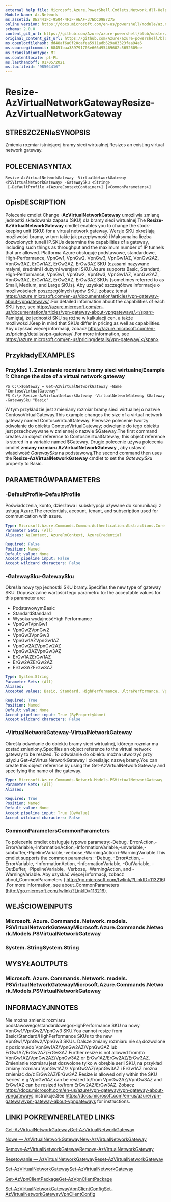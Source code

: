 ```yaml
---
external help file: Microsoft.Azure.PowerShell.Cmdlets.Network.dll-Help.xml
Module Name: Az.Network
ms.assetid: DE2441FC-9504-4F3F-AEAF-37EDCD9B7275
online version: https://docs.microsoft.com/en-us/powershell/module/az.network/resize-azvirtualnetworkgateway
schema: 2.0.0
content_git_url: https://github.com/Azure/azure-powershell/blob/master/src/Network/Network/help/Resize-AzVirtualNetworkGateway.md
original_content_git_url: https://github.com/Azure/azure-powershell/blob/master/src/Network/Network/help/Resize-AzVirtualNetworkGateway.md
ms.openlocfilehash: dd48af6a0f20cafea5911adb629a83323faa94a6
ms.sourcegitcommit: 68451baa389791703e666d95469602c5652609ee
ms.translationtype: MT
ms.contentlocale: pl-PL
ms.lasthandoff: 01/05/2021
ms.locfileid: "98504416"
---
```

# <span data-ttu-id="9f05e-101">Resize-AzVirtualNetworkGateway</span><span class="sxs-lookup"><span data-stu-id="9f05e-101">Resize-AzVirtualNetworkGateway</span></span>

## <span data-ttu-id="9f05e-102">STRESZCZENIe</span><span class="sxs-lookup"><span data-stu-id="9f05e-102">SYNOPSIS</span></span>
<span data-ttu-id="9f05e-103">Zmienia rozmiar istniejącej bramy sieci wirtualnej.</span><span class="sxs-lookup"><span data-stu-id="9f05e-103">Resizes an existing virtual network gateway.</span></span>

## <span data-ttu-id="9f05e-104">POLECENIA</span><span class="sxs-lookup"><span data-stu-id="9f05e-104">SYNTAX</span></span>

```
Resize-AzVirtualNetworkGateway -VirtualNetworkGateway <PSVirtualNetworkGateway> -GatewaySku <String>
 [-DefaultProfile <IAzureContextContainer>] [<CommonParameters>]
```

## <span data-ttu-id="9f05e-105">Opis</span><span class="sxs-lookup"><span data-stu-id="9f05e-105">DESCRIPTION</span></span>
<span data-ttu-id="9f05e-106">Polecenie cmdlet Change **-AzVirtualNetworkGateway** umożliwia zmianę jednostki składowania zapasu (SKU) dla bramy sieci wirtualnej.</span><span class="sxs-lookup"><span data-stu-id="9f05e-106">The **Resize-AzVirtualNetworkGateway** cmdlet enables you to change the stock-keeping unit (SKU) for a virtual network gateway.</span></span>
<span data-ttu-id="9f05e-107">Wersje SKU określają możliwości bramy, w tym takie jak przepływność i Maksymalna liczba dozwolonych tuneli IP.</span><span class="sxs-lookup"><span data-stu-id="9f05e-107">SKUs determine the capabilities of a gateway, including such things as throughput and the maximum number of IP tunnels that are allowed.</span></span>
<span data-ttu-id="9f05e-108">Platforma Azure obsługuje podstawowe, standardowe, High-Performance, VpnGw1, VpnGw2, VpnGw3, VpnGw1AZ, VpnGw2AZ, VpnGw3AZ, ErGw1AZ, ErGw2AZ, ErGw3AZ SKU (czasami nazywane małymi, średnimi i dużymi wersjami SKU).</span><span class="sxs-lookup"><span data-stu-id="9f05e-108">Azure supports Basic, Standard, High-Performance, VpnGw1, VpnGw2, VpnGw3, VpnGw1AZ, VpnGw2AZ, VpnGw3AZ, ErGw1AZ, ErGw2AZ, ErGw3AZ SKUs (sometimes referred to as Small, Medium, and Large SKUs).</span></span>
<span data-ttu-id="9f05e-109">Aby uzyskać szczegółowe informacje o możliwościach poszczególnych typów SKU, zobacz temat https://azure.microsoft.com/en-us/documentation/articles/vpn-gateway-about-vpngateways/ .</span><span class="sxs-lookup"><span data-stu-id="9f05e-109">For detailed information about the capabilities of each SKU type, see https://azure.microsoft.com/en-us/documentation/articles/vpn-gateway-about-vpngateways/.</span></span>
<span data-ttu-id="9f05e-110">Pamiętaj, że jednostki SKU są różne w kalkulacji cen, a także możliwości.</span><span class="sxs-lookup"><span data-stu-id="9f05e-110">Keep in mind that SKUs differ in pricing as well as capabilities.</span></span>
<span data-ttu-id="9f05e-111">Aby uzyskać więcej informacji, zobacz https://azure.microsoft.com/en-us/pricing/details/vpn-gateway/ .</span><span class="sxs-lookup"><span data-stu-id="9f05e-111">For more information, see https://azure.microsoft.com/en-us/pricing/details/vpn-gateway/.</span></span>

## <span data-ttu-id="9f05e-112">Przykłady</span><span class="sxs-lookup"><span data-stu-id="9f05e-112">EXAMPLES</span></span>

### <span data-ttu-id="9f05e-113">Przykład 1. Zmienianie rozmiaru bramy sieci wirtualnej</span><span class="sxs-lookup"><span data-stu-id="9f05e-113">Example 1: Change the size of a virtual network gateway</span></span>
```
PS C:\>$Gateway = Get-AzVirtualNetworkGateway -Name "ContosoVirtualGateway"
PS C:\> Resize-AzVirtualNetworkGateway -VirtualNetworkGateway $Gateway -GatewaySku "Basic"
```

<span data-ttu-id="9f05e-114">W tym przykładzie jest zmieniany rozmiar bramy sieci wirtualnej o nazwie ContosoVirtualGateway.</span><span class="sxs-lookup"><span data-stu-id="9f05e-114">This example changes the size of a virtual network gateway named ContosoVirtualGateway.</span></span>
<span data-ttu-id="9f05e-115">Pierwsze polecenie tworzy odwołanie do obiektu ContosoVirtualGateway; odwołanie do tego obiektu jest przechowywane w zmiennej o nazwie $Gateway.</span><span class="sxs-lookup"><span data-stu-id="9f05e-115">The first command creates an object reference to ContosoVirtualGateway; this object reference is stored in a variable named $Gateway.</span></span>
<span data-ttu-id="9f05e-116">Drugie polecenie używa polecenia cmdlet **zmiany rozmiaru AzVirtualNetworkGateway** , aby ustawić właściwość *GatewaySku* na podstawową.</span><span class="sxs-lookup"><span data-stu-id="9f05e-116">The second command then uses the **Resize-AzVirtualNetworkGateway** cmdlet to set the *GatewaySku* property to Basic.</span></span>

## <span data-ttu-id="9f05e-117">PARAMETRÓW</span><span class="sxs-lookup"><span data-stu-id="9f05e-117">PARAMETERS</span></span>

### <span data-ttu-id="9f05e-118">-DefaultProfile</span><span class="sxs-lookup"><span data-stu-id="9f05e-118">-DefaultProfile</span></span>
<span data-ttu-id="9f05e-119">Poświadczenia, konto, dzierżawa i subskrypcja używane do komunikacji z usługą Azure.</span><span class="sxs-lookup"><span data-stu-id="9f05e-119">The credentials, account, tenant, and subscription used for communication with azure.</span></span>

```yaml
Type: Microsoft.Azure.Commands.Common.Authentication.Abstractions.Core.IAzureContextContainer
Parameter Sets: (All)
Aliases: AzContext, AzureRmContext, AzureCredential

Required: False
Position: Named
Default value: None
Accept pipeline input: False
Accept wildcard characters: False
```

### <span data-ttu-id="9f05e-120">-GatewaySku</span><span class="sxs-lookup"><span data-stu-id="9f05e-120">-GatewaySku</span></span>
<span data-ttu-id="9f05e-121">Określa nowy typ jednostki SKU bramy.</span><span class="sxs-lookup"><span data-stu-id="9f05e-121">Specifies the new type of gateway SKU.</span></span>
<span data-ttu-id="9f05e-122">Dopuszczalne wartości tego parametru to:</span><span class="sxs-lookup"><span data-stu-id="9f05e-122">The acceptable values for this parameter are:</span></span>
- <span data-ttu-id="9f05e-123">Podstawowym</span><span class="sxs-lookup"><span data-stu-id="9f05e-123">Basic</span></span>
- <span data-ttu-id="9f05e-124">Standard</span><span class="sxs-lookup"><span data-stu-id="9f05e-124">Standard</span></span>
- <span data-ttu-id="9f05e-125">Wysoka wydajność</span><span class="sxs-lookup"><span data-stu-id="9f05e-125">High Performance</span></span>
- <span data-ttu-id="9f05e-126">VpnGw1</span><span class="sxs-lookup"><span data-stu-id="9f05e-126">VpnGw1</span></span>
- <span data-ttu-id="9f05e-127">VpnGw2</span><span class="sxs-lookup"><span data-stu-id="9f05e-127">VpnGw2</span></span>
- <span data-ttu-id="9f05e-128">VpnGw3</span><span class="sxs-lookup"><span data-stu-id="9f05e-128">VpnGw3</span></span>
- <span data-ttu-id="9f05e-129">VpnGw1AZ</span><span class="sxs-lookup"><span data-stu-id="9f05e-129">VpnGw1AZ</span></span> 
- <span data-ttu-id="9f05e-130">VpnGw2AZ</span><span class="sxs-lookup"><span data-stu-id="9f05e-130">VpnGw2AZ</span></span> 
- <span data-ttu-id="9f05e-131">VpnGw3AZ</span><span class="sxs-lookup"><span data-stu-id="9f05e-131">VpnGw3AZ</span></span> 
- <span data-ttu-id="9f05e-132">ErGw1AZ</span><span class="sxs-lookup"><span data-stu-id="9f05e-132">ErGw1AZ</span></span> 
- <span data-ttu-id="9f05e-133">ErGw2AZ</span><span class="sxs-lookup"><span data-stu-id="9f05e-133">ErGw2AZ</span></span> 
- <span data-ttu-id="9f05e-134">ErGw3AZ</span><span class="sxs-lookup"><span data-stu-id="9f05e-134">ErGw3AZ</span></span> 

```yaml
Type: System.String
Parameter Sets: (All)
Aliases:
Accepted values: Basic, Standard, HighPerformance, UltraPerformance, VpnGw1, VpnGw2, VpnGw3, VpnGw1AZ, VpnGw2AZ, VpnGw3AZ, ErGw1AZ, ErGw2AZ, ErGw3AZ

Required: True
Position: Named
Default value: None
Accept pipeline input: True (ByPropertyName)
Accept wildcard characters: False
```

### <span data-ttu-id="9f05e-135">-VirtualNetworkGateway</span><span class="sxs-lookup"><span data-stu-id="9f05e-135">-VirtualNetworkGateway</span></span>
<span data-ttu-id="9f05e-136">Określa odwołanie do obiektu bramy sieci wirtualnej, którego rozmiar ma zostać zmieniony.</span><span class="sxs-lookup"><span data-stu-id="9f05e-136">Specifies an object reference to the virtual network gateway to be resized.</span></span>
<span data-ttu-id="9f05e-137">To odwołanie do obiektu można utworzyć przy użyciu Get-AzVirtualNetworkGateway i określając nazwę bramy.</span><span class="sxs-lookup"><span data-stu-id="9f05e-137">You can create this object reference by using the Get-AzVirtualNetworkGateway and specifying the name of the gateway.</span></span>

```yaml
Type: Microsoft.Azure.Commands.Network.Models.PSVirtualNetworkGateway
Parameter Sets: (All)
Aliases:

Required: True
Position: Named
Default value: None
Accept pipeline input: True (ByValue)
Accept wildcard characters: False
```

### <span data-ttu-id="9f05e-138">CommonParameters</span><span class="sxs-lookup"><span data-stu-id="9f05e-138">CommonParameters</span></span>
<span data-ttu-id="9f05e-139">To polecenie cmdlet obsługuje typowe parametry:-Debug,-ErrorAction,-ErrorVariable,-InformationAction,-InformationVariable,-unvariable,-subbuffer,-PipelineVariable,-verbose,-WarningAction i-WarningVariable.</span><span class="sxs-lookup"><span data-stu-id="9f05e-139">This cmdlet supports the common parameters: -Debug, -ErrorAction, -ErrorVariable, -InformationAction, -InformationVariable, -OutVariable, -OutBuffer, -PipelineVariable, -Verbose, -WarningAction, and -WarningVariable.</span></span> <span data-ttu-id="9f05e-140">Aby uzyskać więcej informacji, zobacz about_CommonParameters ( http://go.microsoft.com/fwlink/?LinkID=113216) .</span><span class="sxs-lookup"><span data-stu-id="9f05e-140">For more information, see about_CommonParameters (http://go.microsoft.com/fwlink/?LinkID=113216).</span></span>

## <span data-ttu-id="9f05e-141">WEJŚCIOWE</span><span class="sxs-lookup"><span data-stu-id="9f05e-141">INPUTS</span></span>

### <span data-ttu-id="9f05e-142">Microsoft. Azure. Commands. Network. models. PSVirtualNetworkGateway</span><span class="sxs-lookup"><span data-stu-id="9f05e-142">Microsoft.Azure.Commands.Network.Models.PSVirtualNetworkGateway</span></span>

### <span data-ttu-id="9f05e-143">System. String</span><span class="sxs-lookup"><span data-stu-id="9f05e-143">System.String</span></span>

## <span data-ttu-id="9f05e-144">WYSYŁA</span><span class="sxs-lookup"><span data-stu-id="9f05e-144">OUTPUTS</span></span>

### <span data-ttu-id="9f05e-145">Microsoft. Azure. Commands. Network. models. PSVirtualNetworkGateway</span><span class="sxs-lookup"><span data-stu-id="9f05e-145">Microsoft.Azure.Commands.Network.Models.PSVirtualNetworkGateway</span></span>

## <span data-ttu-id="9f05e-146">INFORMACYJN</span><span class="sxs-lookup"><span data-stu-id="9f05e-146">NOTES</span></span>
<span data-ttu-id="9f05e-147">Nie można zmienić rozmiaru podstawowego/standardowego/HighPerformance SKU na nowy VpnGw1/VpnGw2/VpnGw3 SKU.</span><span class="sxs-lookup"><span data-stu-id="9f05e-147">You cannot resize from Basic/Standard/HighPerformance SKUs to the new VpnGw1/VpnGw2/VpnGw3 SKUs.</span></span> <span data-ttu-id="9f05e-148">Dalsze zmiany rozmiaru nie są dozwolone z poziomu/do VpnGw1AZ/VpnGw2AZ/VpnGw3AZ lub ErGw1AZ/ErGw2AZ/ErGw3AZ.</span><span class="sxs-lookup"><span data-stu-id="9f05e-148">Further resize is not allowed from/to VpnGw1AZ/VpnGw2AZ/VpnGw3AZ or ErGw1AZ/ErGw2AZ/ErGw3AZ.</span></span> <span data-ttu-id="9f05e-149">Zmienianie rozmiaru jest dozwolone tylko w obrębie serii SKU, na przykład zmiany rozmiaru VpnGw1AZ/z VpnGw2AZ/VpnGw3AZ i ErGw1AZ można zmieniać do/z ErGw2AZ/ErGw3AZ.</span><span class="sxs-lookup"><span data-stu-id="9f05e-149">Resize is allowed only within the SKU 'series' e.g VpnGw1AZ can be resized to/from VpnGw2AZ/VpnGw3AZ and ErGw1AZ can be resized to/from ErGw2AZ/ErGw3AZ.</span></span> <span data-ttu-id="9f05e-150">Zobacz https://docs.microsoft.com/en-us/azure/vpn-gateway/vpn-gateway-about-vpngateways instrukcje.</span><span class="sxs-lookup"><span data-stu-id="9f05e-150">See https://docs.microsoft.com/en-us/azure/vpn-gateway/vpn-gateway-about-vpngateways for instructions.</span></span>

## <span data-ttu-id="9f05e-151">LINKI POKREWNE</span><span class="sxs-lookup"><span data-stu-id="9f05e-151">RELATED LINKS</span></span>

[<span data-ttu-id="9f05e-152">Get-AzVirtualNetworkGateway</span><span class="sxs-lookup"><span data-stu-id="9f05e-152">Get-AzVirtualNetworkGateway</span></span>](./Get-AzVirtualNetworkGateway.md)

[<span data-ttu-id="9f05e-153">Nowe — AzVirtualNetworkGateway</span><span class="sxs-lookup"><span data-stu-id="9f05e-153">New-AzVirtualNetworkGateway</span></span>](./New-AzVirtualNetworkGateway.md)

[<span data-ttu-id="9f05e-154">Remove-AzVirtualNetworkGateway</span><span class="sxs-lookup"><span data-stu-id="9f05e-154">Remove-AzVirtualNetworkGateway</span></span>](./Remove-AzVirtualNetworkGateway.md)

[<span data-ttu-id="9f05e-155">Resetowanie — AzVirtualNetworkGateway</span><span class="sxs-lookup"><span data-stu-id="9f05e-155">Reset-AzVirtualNetworkGateway</span></span>](./Reset-AzVirtualNetworkGateway.md)

[<span data-ttu-id="9f05e-156">Set-AzVirtualNetworkGateway</span><span class="sxs-lookup"><span data-stu-id="9f05e-156">Set-AzVirtualNetworkGateway</span></span>](./Set-AzVirtualNetworkGateway.md)

[<span data-ttu-id="9f05e-157">Get-AzVpnClientPackage</span><span class="sxs-lookup"><span data-stu-id="9f05e-157">Get-AzVpnClientPackage</span></span>](./Get-AzVpnClientPackage.md)

[<span data-ttu-id="9f05e-158">Set-AzVirtualNetworkGatewayVpnClientConfig</span><span class="sxs-lookup"><span data-stu-id="9f05e-158">Set-AzVirtualNetworkGatewayVpnClientConfig</span></span>](./Set-AzVirtualNetworkGatewayVpnClientConfig.md)

